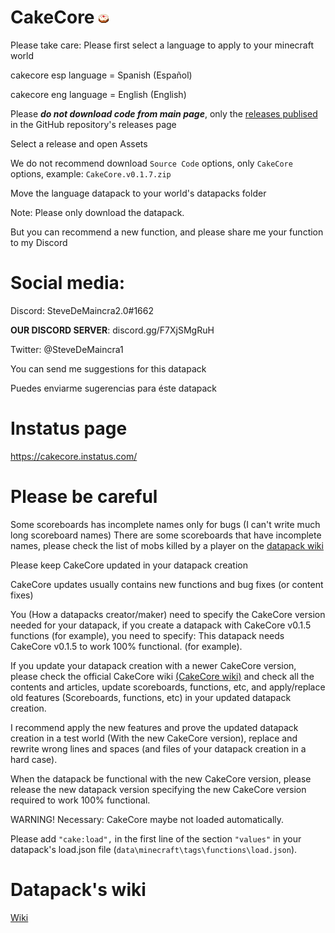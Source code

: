 ﻿# CakeCore ![CakeCore logo](images/cakecore.png)


Please take care:
Please first select a language to apply to your minecraft world

cakecore esp language = Spanish (Español)

cakecore eng language = English (English)

Please ***do not download code from main page***, only the [releases publised](https://github.com/tacozyt/CakeCore/releases) in the GitHub repository's releases page

Select a release and open Assets

We do not recommend download `Source Code` options, only `CakeCore` options, example: `CakeCore.v0.1.7.zip`

Move the language datapack to your world's datapacks folder

Note: Please only download the datapack.

But you can recommend a new function, and please share me your function to my Discord

# Social media:
Discord: SteveDeMaincra2.0#1662

**OUR DISCORD SERVER**: discord.gg/F7XjSMgRuH

Twitter: @SteveDeMaincra1

You can send me suggestions for this datapack

Puedes enviarme sugerencias para éste datapack

# Instatus page

https://cakecore.instatus.com/


# Please be careful


Some scoreboards has incomplete names only for bugs (I can't write much long scoreboard names)
There are some scoreboards that have incomplete names, please check the list of mobs killed by a player on the [datapack wiki](https://github.com/tacozyt/CakeCore/wiki)


Please keep CakeCore updated in your datapack creation

CakeCore updates usually contains new functions and bug fixes (or content fixes)


You (How a datapacks creator/maker) need to specify the CakeCore version needed for your datapack, if you create a datapack with CakeCore v0.1.5 functions (for example), you need to specify: This datapack needs CakeCore v0.1.5 to work 100% functional. (for example).


If you update your datapack creation with a newer CakeCore version, please check the official CakeCore wiki [(CakeCore wiki)](https://github.com/tacozyt/CakeCore/wiki) and check all the contents and articles, update scoreboards, functions, etc, and apply/replace old features (Scoreboards, functions, etc) in your updated datapack creation.


I recommend apply the new features and prove the updated datapack creation in a test world (With the new CakeCore version), replace and rewrite wrong lines and spaces (and files of your datapack creation in a hard case).

When the datapack be functional with the new CakeCore version, please release the new datapack version specifying the new CakeCore version required to work 100% functional.


WARNING! Necessary: CakeCore maybe not loaded automatically.

Please add `"cake:load",` in the first line of the section `"values"` in your datapack's load.json file (`data\minecraft\tags\functions\load.json`).



# Datapack's wiki
[Wiki](https://github.com/tacozyt/CakeCore/wiki)
